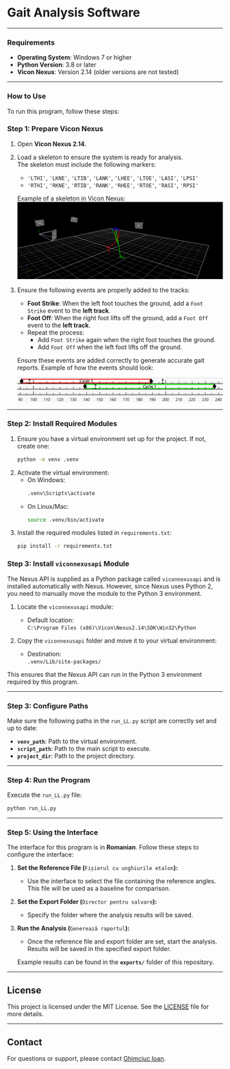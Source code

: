 # Gait Analysis Software

---

### Requirements
- **Operating System**: Windows 7 or higher
- **Python Version**: 3.8 or later
- **Vicon Nexus**: Version 2.14 (older versions are not tested)

---

### How to Use
To run this program, follow these steps:

### Step 1: Prepare Vicon Nexus
1. Open **Vicon Nexus 2.14**.
2. Load a skeleton to ensure the system is ready for analysis.  
   The skeleton must include the following markers:
   - `'LTHI'`, `'LKNE'`, `'LTIB'`, `'LANK'`, `'LHEE'`, `'LTOE'`, `'LASI'`, `'LPSI'`
   - `'RTHI'`, `'RKNE'`, `'RTIB'`, `'RANK'`, `'RHEE'`, `'RTOE'`, `'RASI'`, `'RPSI'`

   Example of a skeleton in Vicon Nexus:
   ![Vicon Skeleton Example](assets/images/vicon_skeleton.png)

3. Ensure the following events are properly added to the tracks:
   - **Foot Strike**: When the left foot touches the ground, add a `Foot Strike` event to the **left track**.
   - **Foot Off**: When the right foot lifts off the ground, add a `Foot Off` event to the **left track**.
   - Repeat the process:
     - Add `Foot Strike` again when the right foot touches the ground.
     - Add `Foot Off` when the left foot lifts off the ground.

   Ensure these events are added correctly to generate accurate gait reports.
   Example of how the events should look:

   ![Example of Foot Strike and Foot Off Events](assets/images/foot_events_example.png)

---

### Step 2: Install Required Modules
1. Ensure you have a virtual environment set up for the project. If not, create one:
   ```bash
   python -m venv .venv
   ```
2. Activate the virtual environment:
   - On Windows:
     ```bash
     .venv\Scripts\activate
     ```
   - On Linux/Mac:
     ```bash
     source .venv/bin/activate
     ```
3. Install the required modules listed in `requirements.txt`:
   ```bash
   pip install -r requirements.txt
   ```

### Step 3: Install `viconnexusapi` Module
The Nexus API is supplied as a Python package called `viconnexusapi` and is installed automatically with Nexus. However, since Nexus uses Python 2, you need to manually move the module to the Python 3 environment.

1. Locate the `viconnexusapi` module:
   - Default location:  
     `C:\Program Files (x86)\Vicon\Nexus2.14\SDK\Win32\Python`

2. Copy the `viconnexusapi` folder and move it to your virtual environment:
   - Destination:  
     `.venv/Lib/site-packages/`

This ensures that the Nexus API can run in the Python 3 environment required by this program.

---

### Step 3: Configure Paths
Make sure the following paths in the `run_LL.py` script are correctly set and up to date:
   - **`venv_path`**: Path to the virtual environment.
   - **`script_path`**: Path to the main script to execute.
   - **`project_dir`**: Path to the project directory.

---

### Step 4: Run the Program
Execute the `run_LL.py` file:
```bash
python run_LL.py
```
---

### Step 5: Using the Interface
The interface for this program is in **Romanian**. Follow these steps to configure the interface:

1. **Set the Reference File (**`Fișierul cu unghiurile etalon`**):**
   - Use the interface to select the file containing the reference angles. This file will be used as a baseline for comparison.

2. **Set the Export Folder (**`Director pentru salvare`**):**
   - Specify the folder where the analysis results will be saved.

3. **Run the Analysis (**`Generează raportul`**):**
   - Once the reference file and export folder are set, start the analysis. Results will be saved in the specified export folder.

   Example results can be found in the **`exports/`** folder of this repository.

---

## License
This project is licensed under the MIT License. See the [LICENSE](LICENSE) file for more details.

---

## Contact
For questions or support, please contact [Ghimciuc Ioan](mailto:ghimciucioan.bw@gmail.com).
```
